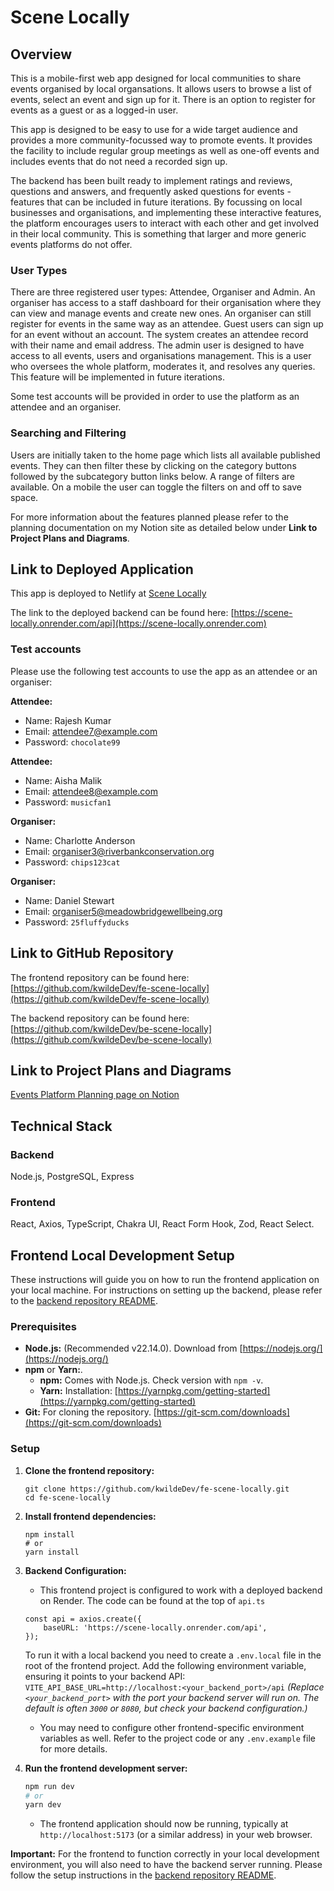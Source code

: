 # Scene Locally

## Overview

This is a mobile-first web app designed for local communities to share events organised by local organsations. It allows users to browse a list of events, select an event and sign up for it. There is an option to register for events as a guest or as a logged-in user.

This app is designed to be easy to use for a wide target audience and provides a more community-focussed way to promote events. It provides the facility to include regular group meetings as well as one-off events and includes events that do not need a recorded sign up.

The backend has been built ready to implement ratings and reviews, questions and answers, and frequently asked questions for events - features that can be included in future iterations. By focussing on local businesses and organisations, and implementing these interactive features, the platform encourages users to interact with each other and get involved in their local community. This is something that larger and more generic events platforms do not offer.

### User Types

There are three registered user types: Attendee, Organiser and Admin. An organiser has access to a staff dashboard for their organisation where they can view and manage events and create new ones. An organiser can still register for events in the same way as an attendee. Guest users can sign up for an event without an account. The system creates an attendee record with their name and email address.
The admin user is designed to have access to all events, users and organisations management. This is a user who oversees the whole platform, moderates it, and resolves any queries. This feature will be implemented in future iterations.

Some test accounts will be provided in order to use the platform as an attendee and an organiser.

### Searching and Filtering

Users are initially taken to the home page which lists all available published events. They can then filter these by clicking on the category buttons followed by the subcategory button links below. A range of filters are available. On a mobile the user can toggle the filters on and off to save space.

For more information about the features planned please refer to the planning documentation on my Notion site as detailed below under **Link to Project Plans and Diagrams**.


## Link to Deployed Application

This app is deployed to Netlify at [Scene Locally](https://scene-locally.netlify.app/)

The link to the deployed backend can be found here:
[https://scene-locally.onrender.com/api](https://scene-locally.onrender.com)


### Test accounts

Please use the following test accounts to use the app as an attendee or an organiser:

**Attendee:**
* Name: Rajesh Kumar 
* Email: attendee7@example.com
* Password: `chocolate99`

**Attendee:**
* Name: Aisha Malik
* Email: attendee8@example.com
* Password: `musicfan1`

**Organiser:**
* Name: Charlotte Anderson
* Email: organiser3@riverbankconservation.org
* Password: `chips123cat`

**Organiser:**
* Name: Daniel Stewart
* Email: organiser5@meadowbridgewellbeing.org
* Password: `25fluffyducks`

## Link to GitHub Repository

The frontend repository can be found here:
[https://github.com/kwildeDev/fe-scene-locally](https://github.com/kwildeDev/fe-scene-locally)

The backend repository can be found here:
[https://github.com/kwildeDev/be-scene-locally](https://github.com/kwildeDev/be-scene-locally)

## Link to Project Plans and Diagrams

[Events Platform Planning page on Notion](https://intelligent-violin-296.notion.site/ebd/1ebd5a94b8fe80d2a9ccdbd91ffd2c34)

## Technical Stack

### Backend

Node.js, PostgreSQL, Express

### Frontend

React, Axios, TypeScript, Chakra UI, React Form Hook, Zod, React Select.

## Frontend Local Development Setup

These instructions will guide you on how to run the frontend application on your local machine. For instructions on setting up the backend, please refer to the [backend repository README](https://github.com/kwildeDev/be-scene-locally).

### Prerequisites

* **Node.js:** (Recommended v22.14.0). Download from [https://nodejs.org/](https://nodejs.org/)
* **npm** or **Yarn:**.
    * **npm:** Comes with Node.js. Check version with `npm -v`.
    * **Yarn:** Installation: [https://yarnpkg.com/getting-started](https://yarnpkg.com/getting-started)
* **Git:** For cloning the repository. [https://git-scm.com/downloads](https://git-scm.com/downloads)

### Setup

1.  **Clone the frontend repository:**
    ```
    git clone https://github.com/kwildeDev/fe-scene-locally.git
    cd fe-scene-locally
    ```

2.  **Install frontend dependencies:**
    ```
    npm install
    # or
    yarn install
    ```

3.  **Backend Configuration:**
    * This frontend project is configured to work with a deployed backend on Render. The code can be found at the top of `api.ts`
    ```
    const api = axios.create({
        baseURL: 'https://scene-locally.onrender.com/api',
    });
    ```
    To run it with a local backend you need to create a `.env.local` file in the root of the frontend project. Add the following environment variable, ensuring it points to your backend API:
        ```
        VITE_API_BASE_URL=http://localhost:<your_backend_port>/api
        ```
        *(Replace `<your_backend_port>` with the port your backend server will run on. The default is often `3000` or `8080`, but check your backend configuration.)*
    * You may need to configure other frontend-specific environment variables as well. Refer to the project code or any `.env.example` file for more details.

4.  **Run the frontend development server:**
    ```bash
    npm run dev
    # or
    yarn dev
    ```
    * The frontend application should now be running, typically at `http://localhost:5173` (or a similar address) in your web browser.

**Important:** For the frontend to function correctly in your local development environment, you will also need to have the backend server running. Please follow the setup instructions in the [backend repository README](https://github.com/kwildeDev/be-scene-locally).

